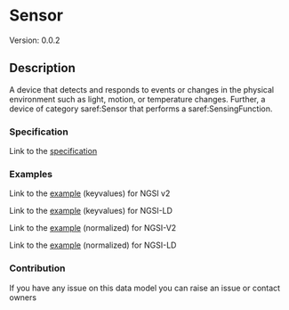# Sensor
Version: 0.0.2

## Description 

A device that detects and responds to events or changes in the physical environment such as light, motion, or temperature changes. Further, a device of category saref:Sensor that performs a saref:SensingFunction.
### Specification

Link to the [specification](https://github.com/smart-data-models/incubated/SAREF/saref/Sensor/doc/spec.md)

### Examples

Link to the [example](https://github.com/smart-data-models/incubated/SAREF/saref/Sensor/examples/example.json) (keyvalues) for NGSI v2

Link to the [example](https://github.com/smart-data-models/incubated/SAREF/saref/Sensor/examples/example.jsonld) (keyvalues) for NGSI-LD

Link to the [example](https://github.com/smart-data-models/incubated/SAREF/saref/Sensor/examples/example-normalized.json) (normalized) for NGSI-V2

Link to the [example](https://github.com/smart-data-models/incubated/SAREF/saref/Sensor/examples/example-normalized.jsonld) (normalized) for NGSI-LD
### Contribution

 If you have any issue on this data model you can raise an issue or contact owners
